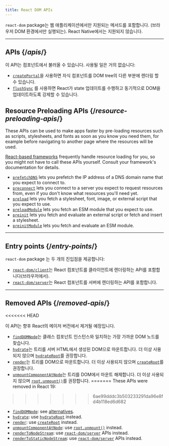 ```yaml
---
title: React DOM APIs
---
```


<Intro>

`react-dom` package는 웹 애플리케이션에서만 지원되는 메서드를 포함합니다. (브라우저 DOM 환경에서만 실행되는). React Native에서는 지원되지 않습니다.

</Intro>

---

## APIs {/*apis*/}

이 API는 컴포넌트에서 불러올 수 있습니다. 사용될 일은 거의 없습니다:

* [`createPortal`](/reference/react-dom/createPortal)을 사용하면 자식 컴포넌트를 DOM tree의 다른 부분에 렌더링 할 수 있습니다.
* [`flushSync`](/reference/react-dom/flushSync) 를 사용하면 React가 state 업데이트를 수행하고 동기적으로 DOM을 업데이트하도록 강제할 수 있습니다.

## Resource Preloading APIs {/*resource-preloading-apis*/}

These APIs can be used to make apps faster by pre-loading resources such as scripts, stylesheets, and fonts as soon as you know you need them, for example before navigating to another page where the resources will be used.

[React-based frameworks](/learn/start-a-new-react-project) frequently handle resource loading for you, so you might not have to call these APIs yourself. Consult your framework's documentation for details.

* [`prefetchDNS`](/reference/react-dom/prefetchDNS) lets you prefetch the IP address of a DNS domain name that you expect to connect to.
* [`preconnect`](/reference/react-dom/preconnect) lets you connect to a server you expect to request resources from, even if you don't know what resources you'll need yet.
* [`preload`](/reference/react-dom/preload) lets you fetch a stylesheet, font, image, or external script that you expect to use.
* [`preloadModule`](/reference/react-dom/preloadModule) lets you fetch an ESM module that you expect to use.
* [`preinit`](/reference/react-dom/preinit) lets you fetch and evaluate an external script or fetch and insert a stylesheet.
* [`preinitModule`](/reference/react-dom/preinitModule) lets you fetch and evaluate an ESM module.

---

## Entry points {/*entry-points*/}

`react-dom` package 는 두 개의 진입점을 제공합니다:

* [`react-dom/client`](/reference/react-dom/client)는 React 컴포넌트를 클라이언트에 렌더링하는 API를 포함합니다(브라우저에서).
* [`react-dom/server`](/reference/react-dom/server)는 React 컴포넌트를 서버에 렌더링하는 API를 포함합니다.

---

## Removed APIs {/*removed-apis*/}

<<<<<<< HEAD
<Deprecated>

이 API는 향후 React의 메이저 버전에서 제거될 예정입니다.

</Deprecated>

* [`findDOMNode`](/reference/react-dom/findDOMNode)는 클래스 컴포넌트 인스턴스와 일치하는 가장 가까운 DOM 노드를 찾습니다.
* [`hydrate`](/reference/react-dom/hydrate)는 트리를 서버 HTML에서 생성된 DOM으로 마운트합니다. 더 이상 사용되지 않으며 [`hydrateRoot`](/reference/react-dom/client/hydrateRoot)를 권장합니다.
* [`render`](/reference/react-dom/render)는 트리를 DOM으로 마운트합니다. 더 이상 사용되지 않으며 [`createRoot`](/reference/react-dom/client/createRoot)를 권장합니다.
* [`unmountComponentAtNode`](/reference/react-dom/unmountComponentAtNode)는 트리를 DOM에서 마운트 해제합니다. 더 이상 사용되지 않으며 [`root.unmount()`](/reference/react-dom/client/createRoot#root-unmount)를 권장합니다.
=======
These APIs were removed in React 19:
>>>>>>> 6ae99dddc3b503233291da96e8fd4b118ed6d682

* [`findDOMNode`](https://18.react.dev/reference/react-dom/findDOMNode): see [alternatives](https://18.react.dev/reference/react-dom/findDOMNode#alternatives).
* [`hydrate`](https://18.react.dev/reference/react-dom/hydrate): use [`hydrateRoot`](/reference/react-dom/client/hydrateRoot) instead.
* [`render`](https://18.react.dev/reference/react-dom/render): use [`createRoot`](/reference/react-dom/client/createRoot) instead.
* [`unmountComponentAtNode`](/reference/react-dom/unmountComponentAtNode): use [`root.unmount()`](/reference/react-dom/client/createRoot#root-unmount) instead.
* [`renderToNodeStream`](https://18.react.dev/reference/react-dom/server/renderToNodeStream): use [`react-dom/server`](/reference/react-dom/server) APIs instead.
* [`renderToStaticNodeStream`](https://18.react.dev/reference/react-dom/server/renderToStaticNodeStream): use [`react-dom/server`](/reference/react-dom/server) APIs instead.

